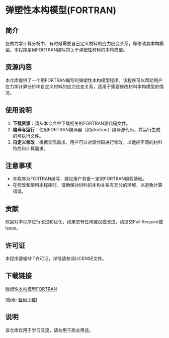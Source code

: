 # 弹塑性本构模型(FORTRAN)

## 简介

在做力学计算分析中，有时候需要自己定义材料的应力应变关系，即修改其本构模型。本程序是用FORTRAN编写的关于弹塑性材料的本构模型。

## 资源内容

本仓库提供了一个用FORTRAN编写的弹塑性本构模型程序。该程序可以帮助用户在力学计算分析中自定义材料的应力应变关系，适用于需要修改材料本构模型的情况。

## 使用说明

1. **下载资源**：请从本仓库中下载相关的FORTRAN源代码文件。
2. **编译与运行**：使用FORTRAN编译器（如gfortran）编译源代码，并运行生成的可执行文件。
3. **自定义修改**：根据实际需求，用户可以对源代码进行修改，以适应不同的材料特性和计算需求。

## 注意事项

- 本程序为FORTRAN编写，建议用户具备一定的FORTRAN编程基础。
- 在修改和使用本程序时，请确保对材料的本构关系有充分的理解，以避免计算错误。

## 贡献

欢迎对本程序进行改进和优化，如果您有任何建议或改进，请提交Pull Request或Issue。

## 许可证

本程序遵循MIT许可证，详情请参阅LICENSE文件。

## 下载链接
[弹塑性本构模型FORTRAN](https://pan.quark.cn/s/61f70340a530) 

(备用: [备用下载](https://pan.baidu.com/s/1qfi7L1ULkT_V483oUQ7CXg?pwd=1234))

## 说明

该仓库仅用于学习交流，请勿用于商业用途。
